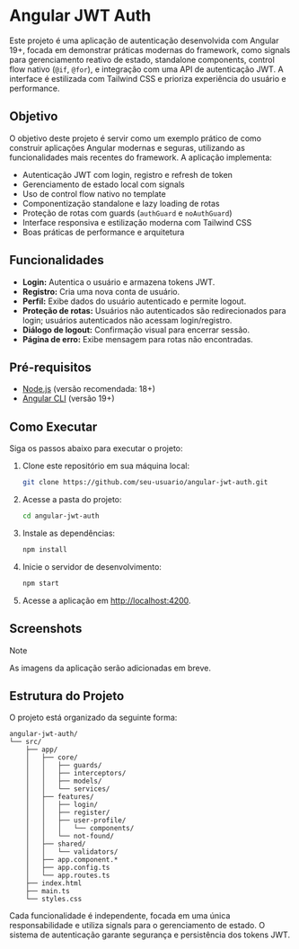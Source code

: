 # Angular JWT Auth

Este projeto é uma aplicação de autenticação desenvolvida com Angular 19+, focada em demonstrar práticas modernas do framework, como signals para gerenciamento reativo de estado, standalone components, control flow nativo (`@if`, `@for`), e integração com uma API de autenticação JWT. A interface é estilizada com Tailwind CSS e prioriza experiência do usuário e performance.

## Objetivo

O objetivo deste projeto é servir como um exemplo prático de como construir aplicações Angular modernas e seguras, utilizando as funcionalidades mais recentes do framework. A aplicação implementa:

- Autenticação JWT com login, registro e refresh de token
- Gerenciamento de estado local com signals
- Uso de control flow nativo no template
- Componentização standalone e lazy loading de rotas
- Proteção de rotas com guards (`authGuard` e `noAuthGuard`)
- Interface responsiva e estilização moderna com Tailwind CSS
- Boas práticas de performance e arquitetura

## Funcionalidades

- **Login:** Autentica o usuário e armazena tokens JWT.
- **Registro:** Cria uma nova conta de usuário.
- **Perfil:** Exibe dados do usuário autenticado e permite logout.
- **Proteção de rotas:** Usuários não autenticados são redirecionados para login; usuários autenticados não acessam login/registro.
- **Diálogo de logout:** Confirmação visual para encerrar sessão.
- **Página de erro:** Exibe mensagem para rotas não encontradas.

## Pré-requisitos

- [Node.js](https://nodejs.org/en/download) (versão recomendada: 18+)
- [Angular CLI](https://v19.angular.dev/installation) (versão 19+)

## Como Executar

Siga os passos abaixo para executar o projeto:

1. Clone este repositório em sua máquina local:

   ```bash
   git clone https://github.com/seu-usuario/angular-jwt-auth.git
   ```

2. Acesse a pasta do projeto:

   ```bash
   cd angular-jwt-auth
   ```

3. Instale as dependências:

   ```bash
   npm install
   ```

4. Inicie o servidor de desenvolvimento:

   ```bash
   npm start
   ```

5. Acesse a aplicação em [http://localhost:4200](http://localhost:4200).

## Screenshots

> [!NOTE]  
> As imagens da aplicação serão adicionadas em breve.

## Estrutura do Projeto

O projeto está organizado da seguinte forma:

```plaintext
angular-jwt-auth/
└── src/
    ├── app/
    │   ├── core/
    │   │   ├── guards/
    │   │   ├── interceptors/
    │   │   ├── models/
    │   │   └── services/
    │   ├── features/
    │   │   ├── login/
    │   │   ├── register/
    │   │   ├── user-profile/
    │   │   │   └── components/
    │   │   └── not-found/
    │   ├── shared/
    │   │   └── validators/
    │   ├── app.component.*
    │   ├── app.config.ts
    │   └── app.routes.ts
    ├── index.html
    ├── main.ts
    └── styles.css
```

Cada funcionalidade é independente, focada em uma única responsabilidade e utiliza signals para o gerenciamento de estado. O sistema de autenticação garante segurança e persistência dos tokens JWT.
